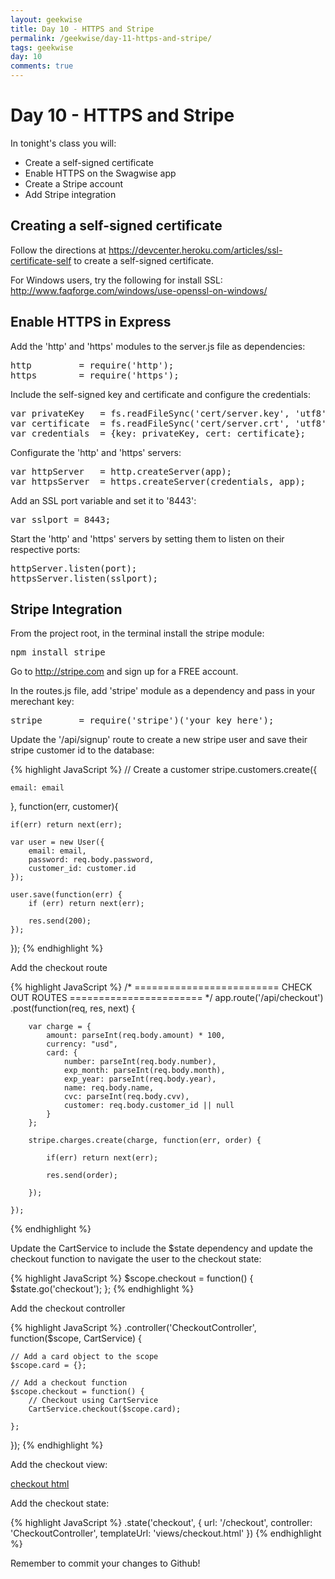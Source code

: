 ```yaml
---
layout: geekwise
title: Day 10 - HTTPS and Stripe
permalink: /geekwise/day-11-https-and-stripe/
tags: geekwise
day: 10
comments: true
---
```


<h1>Day 10 - HTTPS and Stripe</h1>

<p>In tonight's class you will:</p>

<ul>
    <li>Create a self-signed certificate</li>
    <li>Enable HTTPS on the Swagwise app</li>
    <li>Create a Stripe account</li>
    <li>Add Stripe integration</li>
</ul>

<h2>Creating a self-signed certificate</h2>

<p>Follow the directions at <a href="https://devcenter.heroku.com/articles/ssl-certificate-self" target="_blank">https://devcenter.heroku.com/articles/ssl-certificate-self</a> to create a self-signed certificate.</p>

<div class="alert alert-info">
    <p>For Windows users, try the following for install SSL: <br>
    <a href="http://www.faqforge.com/windows/use-openssl-on-windows/" target="_blank">http://www.faqforge.com/windows/use-openssl-on-windows/</a></p>
</div>

<h2>Enable HTTPS in Express</h2>

<p>Add the 'http' and 'https' modules to the server.js file as dependencies:</p>

<pre>
http         = require('http');
https        = require('https');
</pre>

<p>Include the self-signed key and certificate and configure the credentials:</p>

<pre>
var privateKey   = fs.readFileSync('cert/server.key', 'utf8');
var certificate  = fs.readFileSync('cert/server.crt', 'utf8');
var credentials  = {key: privateKey, cert: certificate};
</pre>

<p>Configurate the 'http' and 'https' servers:</p>

<pre>
var httpServer   = http.createServer(app);
var httpsServer  = https.createServer(credentials, app);
</pre>

<p>Add an SSL port variable and set it to '8443':</p>

<pre>
var sslport = 8443;
</pre>

<p>Start the 'http' and 'https' servers by setting them to listen on their respective ports:</p>

<pre>
httpServer.listen(port);                                          // startup our app at http://localhost:9001
httpsServer.listen(sslport);                                      // startup our HTTPS server on http://localhost:8443 or :443
</pre>

<h2>Stripe Integration</h2>

<p>From the project root, in the terminal install the stripe module:</p>

<pre>
npm install stripe
</pre>

<p>Go to <a href="http://stripe.com" target="_blank">http://stripe.com</a> and sign up for a FREE account.</p>

<p>In the routes.js file, add 'stripe' module as a dependency and pass in your merechant key:</p>

<pre>
stripe       = require('stripe')('your_key_here');
</pre>

Update the '/api/signup' route to create a new stripe user and save their stripe customer id to the database:

{% highlight JavaScript %}
// Create a customer
stripe.customers.create({

    email: email

}, function(err, customer){

    if(err) return next(err);

    var user = new User({
        email: email,
        password: req.body.password,
        customer_id: customer.id
    });

    user.save(function(err) {
        if (err) return next(err);

        res.send(200);
    });

});
{% endhighlight %}

Add the checkout route

{% highlight JavaScript %}
/* ========================= CHECK OUT ROUTES ======================= */
app.route('/api/checkout')
    .post(function(req, res, next) {

        var charge = {
            amount: parseInt(req.body.amount) * 100,
            currency: "usd",
            card: {
                number: parseInt(req.body.number),
                exp_month: parseInt(req.body.month),
                exp_year: parseInt(req.body.year),
                name: req.body.name,
                cvc: parseInt(req.body.cvv),
                customer: req.body.customer_id || null
            }
        };

        stripe.charges.create(charge, function(err, order) {

            if(err) return next(err);

            res.send(order);

        });

    });
{% endhighlight %}

Update the CartService to include the $state dependency and update the checkout function to navigate the user to the checkout state:

{% highlight JavaScript %}
$scope.checkout = function() {
    $state.go('checkout');
};
{% endhighlight %}

Add the checkout controller

{% highlight JavaScript %}
.controller('CheckoutController', function($scope, CartService) {

    // Add a card object to the scope
    $scope.card = {};

    // Add a checkout function
    $scope.checkout = function() {
        // Checkout using CartService
        CartService.checkout($scope.card);

    };

});
{% endhighlight %}

Add the checkout view:

<a href="https://github.com/aaronroberson/swagwise-skeleton/blob/Completed/app/views/checkout.html" target="_blank">checkout html</a>

Add the checkout state:

{% highlight JavaScript %}
.state('checkout', {
    url: '/checkout',
    controller: 'CheckoutController',
    templateUrl: 'views/checkout.html'
})
{% endhighlight %}

<div class="alert alert-info">
    <p>Remember to commit your changes to Github!</p>
</div>